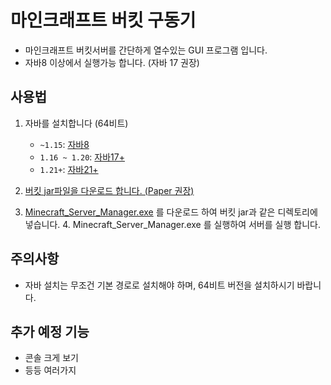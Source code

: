 # 마인크래프트 버킷 구동기

-   마인크래프트 버킷서버를 간단하게 열수있는 GUI 프로그램 입니다.
-   자바8 이상에서 실행가능 합니다. (자바 17 권장)

## 사용법

1. 자바를 설치합니다 (64비트)

    - `~1.15`: [자바8](https://www.java.com/ko/download/)
    - `1.16 ~ 1.20`: [자바17+](https://www.oracle.com/kr/java/technologies/downloads)
    - `1.21+`: [자바21+](https://www.oracle.com/kr/java/technologies/downloads)

2. [버킷 jar파일을 다운로드 합니다. (Paper 권장)](https://papermc.io/downloads)

3. [Minecraft_Server_Manager.exe](https://github.com/Lseoksee/Minecraft_Server_Manager/releases) 를 다운로드 하여 버킷 jar과 같은 디렉토리에 넣습니다. 4. Minecraft_Server_Manager.exe 를 실행하여 서버를 실행 합니다.

## 주의사항

-   자바 설치는 무조건 기본 경로로 설치해야 하며, 64비트 버전을 설치하시기 바랍니다.

## 추가 예정 기능

-   콘솔 크게 보기
-   등등 여러가지
